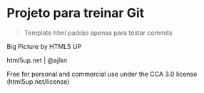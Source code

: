 # Projeto para treinar Git

> Template html padrão apenas para testar commits

Big Picture by HTML5 UP

html5up.net | @ajlkn

Free for personal and commercial use under the CCA 3.0 license (html5up.net/license)
